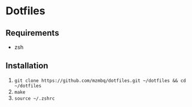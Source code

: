# Dotfiles

## Requirements

- zsh

## Installation

1. `git clone https://github.com/mzmbq/dotfiles.git ~/dotfiles && cd ~/dotfiles`
2. `make`
3. `source ~/.zshrc`
